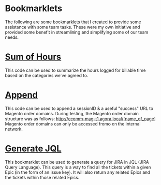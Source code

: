 # Bookmarklets
The following are some bookmarklets that I created to provide some assistance with some team tasks. These were my own initiative and provided some benefit in streamlining and simplifying some of our team needs.

# [Sum of Hours](https://dejai.github.com/iris_bros/bookmarklets/sumOfHours.js)
This code can be used to summarize the hours logged for billable time based on the categories we've agreed to. 

# [Append](https://dejai.github.com/iris_bros/bookmarklets/appendParams.js)
This code can be used to append a sessionID & a useful "success" URL to Magento order domains.
During testing, the Magento order domain structure was as follows: http://ecomm-mag-t1.agora.local/[name_of_page]
Magento order domains can only be accessed fromo on the internal network. 

# [Generate JQL](https://dejai.github.com/iris_bros/bookmarklets/generateJQL.js)
This bookmarklet can be used to generate a query for JIRA in JQL (JIRA Query Language). This query is a way to find all the tickets within a given Epic (in the form of an issue key). It will also return any related Epics and the tickets within those related Epics.
